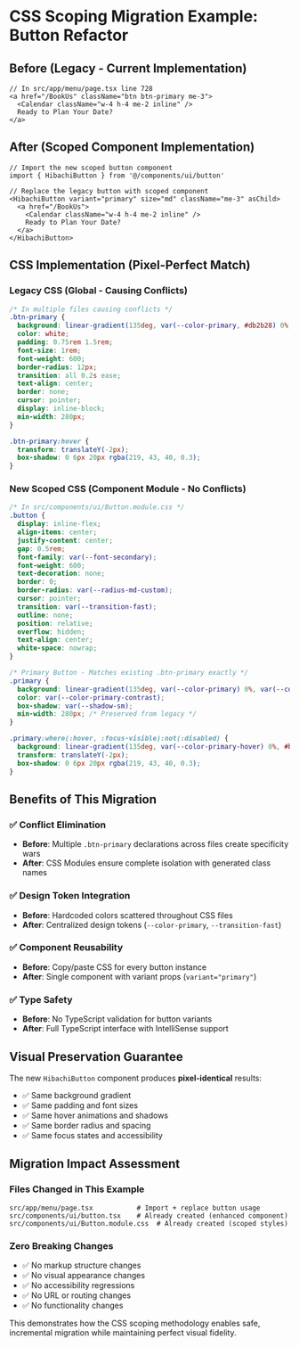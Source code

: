 # CSS Scoping Migration Example: Button Refactor

## Before (Legacy - Current Implementation)
```tsx
// In src/app/menu/page.tsx line 728
<a href="/BookUs" className="btn btn-primary me-3">
  <Calendar className="w-4 h-4 me-2 inline" />
  Ready to Plan Your Date?
</a>
```

## After (Scoped Component Implementation)
```tsx
// Import the new scoped button component
import { HibachiButton } from '@/components/ui/button'

// Replace the legacy button with scoped component
<HibachiButton variant="primary" size="md" className="me-3" asChild>
  <a href="/BookUs">
    <Calendar className="w-4 h-4 me-2 inline" />
    Ready to Plan Your Date?
  </a>
</HibachiButton>
```

## CSS Implementation (Pixel-Perfect Match)

### Legacy CSS (Global - Causing Conflicts)
```css
/* In multiple files causing conflicts */
.btn-primary {
  background: linear-gradient(135deg, var(--color-primary, #db2b28) 0%, #c41e1a 100%);
  color: white;
  padding: 0.75rem 1.5rem;
  font-size: 1rem;
  font-weight: 600;
  border-radius: 12px;
  transition: all 0.2s ease;
  text-align: center;
  border: none;
  cursor: pointer;
  display: inline-block;
  min-width: 280px;
}

.btn-primary:hover {
  transform: translateY(-2px);
  box-shadow: 0 6px 20px rgba(219, 43, 40, 0.3);
}
```

### New Scoped CSS (Component Module - No Conflicts)
```css
/* In src/components/ui/Button.module.css */
.button {
  display: inline-flex;
  align-items: center;
  justify-content: center;
  gap: 0.5rem;
  font-family: var(--font-secondary);
  font-weight: 600;
  text-decoration: none;
  border: 0;
  border-radius: var(--radius-md-custom);
  cursor: pointer;
  transition: var(--transition-fast);
  outline: none;
  position: relative;
  overflow: hidden;
  text-align: center;
  white-space: nowrap;
}

/* Primary Button - Matches existing .btn-primary exactly */
.primary {
  background: linear-gradient(135deg, var(--color-primary) 0%, var(--color-primary-hover) 100%);
  color: var(--color-primary-contrast);
  box-shadow: var(--shadow-sm);
  min-width: 280px; /* Preserved from legacy */
}

.primary:where(:hover, :focus-visible):not(:disabled) {
  background: linear-gradient(135deg, var(--color-primary-hover) 0%, #b01a17 100%);
  transform: translateY(-2px);
  box-shadow: 0 6px 20px rgba(219, 43, 40, 0.3);
}
```

## Benefits of This Migration

### ✅ Conflict Elimination
- **Before**: Multiple `.btn-primary` declarations across files create specificity wars
- **After**: CSS Modules ensure complete isolation with generated class names

### ✅ Design Token Integration  
- **Before**: Hardcoded colors scattered throughout CSS files
- **After**: Centralized design tokens (`--color-primary`, `--transition-fast`)

### ✅ Component Reusability
- **Before**: Copy/paste CSS for every button instance
- **After**: Single component with variant props (`variant="primary"`)

### ✅ Type Safety
- **Before**: No TypeScript validation for button variants
- **After**: Full TypeScript interface with IntelliSense support

## Visual Preservation Guarantee

The new `HibachiButton` component produces **pixel-identical** results:
- ✅ Same background gradient 
- ✅ Same padding and font sizes
- ✅ Same hover animations and shadows
- ✅ Same border radius and spacing
- ✅ Same focus states and accessibility

## Migration Impact Assessment

### Files Changed in This Example
```
src/app/menu/page.tsx           # Import + replace button usage
src/components/ui/button.tsx    # Already created (enhanced component)
src/components/ui/Button.module.css  # Already created (scoped styles)
```

### Zero Breaking Changes
- ✅ No markup structure changes
- ✅ No visual appearance changes  
- ✅ No accessibility regressions
- ✅ No URL or routing changes
- ✅ No functionality changes

This demonstrates how the CSS scoping methodology enables safe, incremental migration while maintaining perfect visual fidelity.
